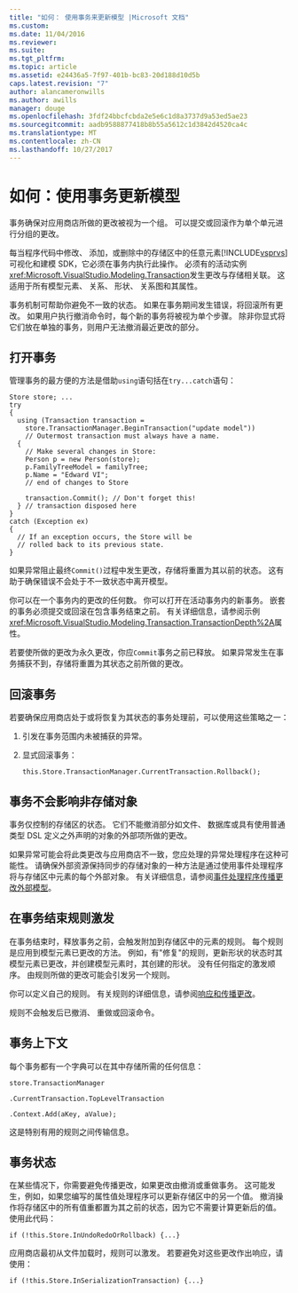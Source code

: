 ```yaml
---
title: "如何： 使用事务来更新模型 |Microsoft 文档"
ms.custom: 
ms.date: 11/04/2016
ms.reviewer: 
ms.suite: 
ms.tgt_pltfrm: 
ms.topic: article
ms.assetid: e24436a5-7f97-401b-bc83-20d188d10d5b
caps.latest.revision: "7"
author: alancameronwills
ms.author: awills
manager: douge
ms.openlocfilehash: 3fdf24bbcfcbda2e5e6c1d8a3737d9a53ed5ae23
ms.sourcegitcommit: aadb9588877418b8b55a5612c1d3842d4520ca4c
ms.translationtype: MT
ms.contentlocale: zh-CN
ms.lasthandoff: 10/27/2017
---
```

# <a name="how-to-use-transactions-to-update-the-model"></a>如何：使用事务更新模型
事务确保对应用商店所做的更改被视为一个组。 可以提交或回滚作为单个单元进行分组的更改。  
  
 每当程序代码中修改、 添加，或删除中的存储区中的任意元素[!INCLUDE[vsprvs](../code-quality/includes/vsprvs_md.md)]可视化和建模 SDK，它必须在事务内执行此操作。 必须有的活动实例<xref:Microsoft.VisualStudio.Modeling.Transaction>发生更改与存储相关联。 这适用于所有模型元素、 关系、 形状、 关系图和其属性。  
  
 事务机制可帮助你避免不一致的状态。 如果在事务期间发生错误，将回滚所有更改。 如果用户执行撤消命令时，每个新的事务将被视为单个步骤。 除非你显式将它们放在单独的事务，则用户无法撤消最近更改的部分。  
  
## <a name="opening-a-transaction"></a>打开事务  
 管理事务的最方便的方法是借助`using`语句括在`try...catch`语句：  
  
```  
Store store; ...  
try  
{  
  using (Transaction transaction =  
    store.TransactionManager.BeginTransaction("update model"))  
    // Outermost transaction must always have a name.  
  {  
    // Make several changes in Store:  
    Person p = new Person(store);  
    p.FamilyTreeModel = familyTree;  
    p.Name = "Edward VI";  
    // end of changes to Store  
  
    transaction.Commit(); // Don't forget this!  
  } // transaction disposed here  
}  
catch (Exception ex)  
{  
  // If an exception occurs, the Store will be   
  // rolled back to its previous state.  
}  
```  
  
 如果异常阻止最终`Commit()`过程中发生更改，存储将重置为其以前的状态。 这有助于确保错误不会处于不一致状态中离开模型。  
  
 你可以在一个事务内的更改的任何数。 你可以打开在活动事务内的新事务。 嵌套的事务必须提交或回滚在包含事务结束之前。 有关详细信息，请参阅示例<xref:Microsoft.VisualStudio.Modeling.Transaction.TransactionDepth%2A>属性。  
  
 若要使所做的更改为永久更改，你应`Commit`事务之前已释放。 如果异常发生在事务捕获不到，存储将重置为其状态之前所做的更改。  
  
## <a name="rolling-back-a-transaction"></a>回滚事务  
 若要确保应用商店处于或将恢复为其状态的事务处理前，可以使用这些策略之一：  
  
1.  引发在事务范围内未被捕获的异常。  
  
2.  显式回滚事务：  
  
    ```  
    this.Store.TransactionManager.CurrentTransaction.Rollback();  
    ```  
  
## <a name="transactions-do-not-affect-non-store-objects"></a>事务不会影响非存储对象  
 事务仅控制的存储区的状态。 它们不能撤消部分如文件、 数据库或具有使用普通类型 DSL 定义之外声明的对象的外部项所做的更改。  
  
 如果异常可能会将此类更改与应用商店不一致，您应处理的异常处理程序在这种可能性。 请确保外部资源保持同步的存储对象的一种方法是通过使用事件处理程序将与存储区中元素的每个外部对象。 有关详细信息，请参阅[事件处理程序传播更改外部模型](../modeling/event-handlers-propagate-changes-outside-the-model.md)。  
  
## <a name="rules-fire-at-the-end-of-a-transaction"></a>在事务结束规则激发  
 在事务结束时，释放事务之前，会触发附加到存储区中的元素的规则。 每个规则是应用到模型元素已更改的方法。 例如，有"修复"的规则，更新形状的状态时其模型元素已更改，并创建模型元素时，其创建的形状。 没有任何指定的激发顺序。 由规则所做的更改可能会引发另一个规则。  
  
 你可以定义自己的规则。 有关规则的详细信息，请参阅[响应和传播更改](../modeling/responding-to-and-propagating-changes.md)。  
  
 规则不会触发后已撤消、 重做或回滚命令。  
  
## <a name="transaction-context"></a>事务上下文  
 每个事务都有一个字典可以在其中存储所需的任何信息：  
  
 `store.TransactionManager`  
  
 `.CurrentTransaction.TopLevelTransaction`  
  
 `.Context.Add(aKey, aValue);`  
  
 这是特别有用的规则之间传输信息。  
  
## <a name="transaction-state"></a>事务状态  
 在某些情况下，你需要避免传播更改，如果更改由撤消或重做事务。 这可能发生，例如，如果您编写的属性值处理程序可以更新存储区中的另一个值。 撤消操作将存储区中的所有值重都置为其之前的状态，因为它不需要计算更新后的值。 使用此代码：  
  
```  
if (!this.Store.InUndoRedoOrRollback) {...}  
```  
  
 应用商店最初从文件加载时，规则可以激发。 若要避免对这些更改作出响应，请使用：  
  
```  
if (!this.Store.InSerializationTransaction) {...}  
  
```